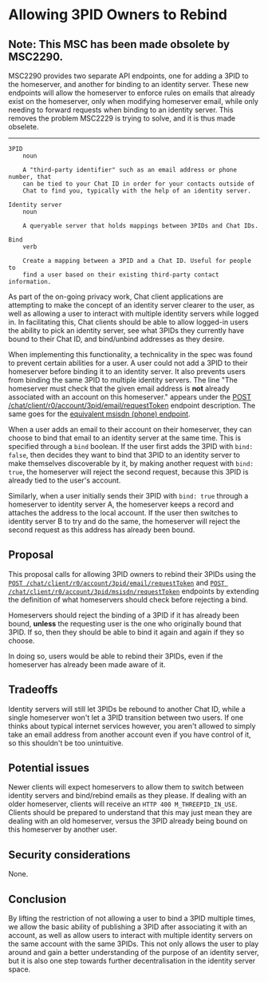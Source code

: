 # Allowing 3PID Owners to Rebind

## Note: This MSC has been made obsolete by MSC2290.

MSC2290 provides two separate API endpoints, one for adding a 3PID to the
homeserver, and another for binding to an identity server. These new
endpoints will allow the homeserver to enforce rules on emails that already
exist on the homeserver, only when modifying homeserver email, while only
needing to forward requests when binding to an identity server. This removes
the problem MSC2229 is trying to solve, and it is thus made obselete.

---

```
3PID
    noun

    A "third-party identifier" such as an email address or phone number, that
    can be tied to your Chat ID in order for your contacts outside of
    Chat to find you, typically with the help of an identity server.

Identity server
    noun

    A queryable server that holds mappings between 3PIDs and Chat IDs.

Bind
    verb

    Create a mapping between a 3PID and a Chat ID. Useful for people to
    find a user based on their existing third-party contact information.
```

As part of the on-going privacy work, Chat client applications are
attempting to make the concept of an identity server clearer to the user, as
well as allowing a user to interact with multiple identity servers while
logged in. In facilitating this, Chat clients should be able to allow
logged-in users the ability to pick an identity server, see what 3PIDs they
currently have bound to their Chat ID, and bind/unbind addresses as they
desire.

When implementing this functionality, a technicality in the spec was found
to prevent certain abilities for a user. A user could not add a 3PID to their
homeserver before binding it to an identity server. It also prevents users
from binding the same 3PID to multiple identity servers. The line "The
homeserver must check that the given email address is **not** already
associated with an account on this homeserver." appears under the [POST
/chat/client/r0/account/3pid/email/requestToken](https://chat.api-spec.dingshunyu.top/client_server/r0.5.0#post-matrix-client-r0-account-3pid-email-requesttoken)
endpoint description. The same goes for the [equivalent msisdn (phone)
endpoint](https://chat.api-spec.dingshunyu.top/client_server/r0.5.0#post-matrix-client-r0-account-3pid-msisdn-requesttoken).

When a user adds an email to their account on their homeserver, they can
choose to bind that email to an identity server at the same time. This is
specified through a `bind` boolean. If the user first adds the 3PID with
`bind: false`, then decides they want to bind that 3PID to an identity server
to make themselves discoverable by it, by making another request with `bind:
true`, the homeserver will reject the second request, because this 3PID is
already tied to the user's account.

Similarly, when a user initially sends their 3PID with `bind: true` through a
homeserver to identity server A, the homeserver keeps a record and attaches
the address to the local account. If the user then switches to identity
server B to try and do the same, the homeserver will reject the second
request as this address has already been bound.

## Proposal

This proposal calls for allowing 3PID owners to rebind their 3PIDs using the
[`POST
/chat/client/r0/account/3pid/email/requestToken`](https://chat.api-spec.dingshunyu.top/client_server/r0.5.0#post-matrix-client-r0-account-3pid-email-requesttoken)
and [`POST
/chat/client/r0/account/3pid/msisdn/requestToken`](https://chat.api-spec.dingshunyu.top/client_server/r0.5.0#post-matrix-client-r0-account-3pid-msisdn-requesttoken)
endpoints by extending the definition of what homeservers should check before
rejecting a bind.

Homeservers should reject the binding of a 3PID if it has already been bound,
**unless** the requesting user is the one who originally bound that 3PID. If
so, then they should be able to bind it again and again if they so choose.

In doing so, users would be able to rebind their 3PIDs, even if the
homeserver has already been made aware of it.

## Tradeoffs

Identity servers will still let 3PIDs be rebound to another Chat ID, while
a single homeserver won't let a 3PID transition between two users. If one
thinks about typical internet services however, you aren't allowed to simply
take an email address from another account even if you have control of it, so
this shouldn't be too unintuitive.

## Potential issues

Newer clients will expect homeservers to allow them to switch between
identity servers and bind/rebind emails as they please. If dealing with an
older homeserver, clients will receive an `HTTP 400 M_THREEPID_IN_USE`.
Clients should be prepared to understand that this may just mean they are
dealing with an old homeserver, versus the 3PID already being bound on this
homeserver by another user.

## Security considerations

None.

## Conclusion

By lifting the restriction of not allowing a user to bind a 3PID multiple
times, we allow the basic ability of publishing a 3PID after associating it
with an account, as well as allow users to interact with multiple identity
servers on the same account with the same 3PIDs. This not only allows the
user to play around and gain a better understanding of the purpose of an
identity server, but it is also one step towards further decentralisation in
the identity server space.
